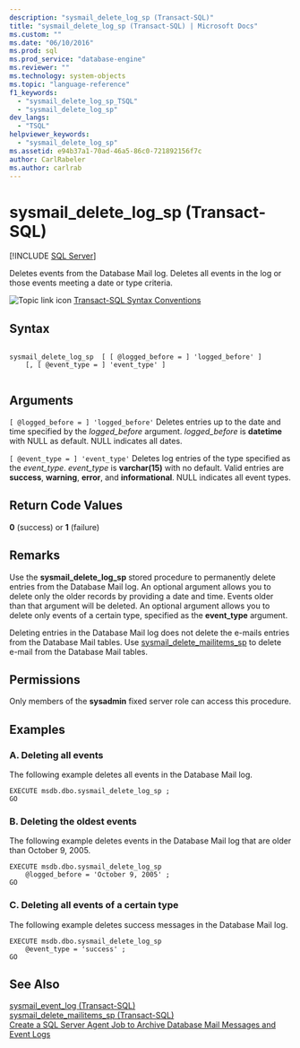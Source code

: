 ```yaml
---
description: "sysmail_delete_log_sp (Transact-SQL)"
title: "sysmail_delete_log_sp (Transact-SQL) | Microsoft Docs"
ms.custom: ""
ms.date: "06/10/2016"
ms.prod: sql
ms.prod_service: "database-engine"
ms.reviewer: ""
ms.technology: system-objects
ms.topic: "language-reference"
f1_keywords: 
  - "sysmail_delete_log_sp_TSQL"
  - "sysmail_delete_log_sp"
dev_langs: 
  - "TSQL"
helpviewer_keywords: 
  - "sysmail_delete_log_sp"
ms.assetid: e94b37a1-70ad-46a5-86c0-721892156f7c
author: CarlRabeler
ms.author: carlrab
---
```

# sysmail_delete_log_sp (Transact-SQL)
[!INCLUDE [SQL Server](../../includes/applies-to-version/sqlserver.md)]

  Deletes events from the Database Mail log. Deletes all events in the log or those events meeting a date or type criteria.  
  
 ![Topic link icon](../../database-engine/configure-windows/media/topic-link.gif "Topic link icon") [Transact-SQL Syntax Conventions](../../t-sql/language-elements/transact-sql-syntax-conventions-transact-sql.md)  
  
## Syntax  
  
```  
  
sysmail_delete_log_sp  [ [ @logged_before = ] 'logged_before' ]  
    [, [ @event_type = ] 'event_type' ]  
  
```  
  
## Arguments  
`[ @logged_before = ] 'logged_before'`
 Deletes entries up to the date and time specified by the *logged_before* argument. *logged_before* is **datetime** with NULL as default. NULL indicates all dates.  
  
`[ @event_type = ] 'event_type'`
 Deletes log entries of the type specified as the *event_type*. *event_type* is **varchar(15)** with no default. Valid entries are **success**, **warning**, **error**, and **informational**. NULL indicates all event types.  
  
## Return Code Values  
 **0** (success) or **1** (failure)  
  
## Remarks  
 Use the **sysmail_delete_log_sp** stored procedure to permanently delete entries from the Database Mail log. An optional argument allows you to delete only the older records by providing a date and time. Events older than that argument will be deleted. An optional argument allows you to delete only events of a certain type, specified as the **event_type** argument.  
  
 Deleting entries in the Database Mail log does not delete the e-mails entries from the Database Mail tables. Use [sysmail_delete_mailitems_sp](../../relational-databases/system-stored-procedures/sysmail-delete-mailitems-sp-transact-sql.md) to delete e-mail from the Database Mail tables.  
  
## Permissions  
 Only members of the **sysadmin** fixed server role can access this procedure.  
  
## Examples  
  
### A. Deleting all events  
 The following example deletes all events in the Database Mail log.  
  
```  
EXECUTE msdb.dbo.sysmail_delete_log_sp ;  
GO  
```  
  
### B. Deleting the oldest events  
 The following example deletes events in the Database Mail log that are older than October 9, 2005.  
  
```  
EXECUTE msdb.dbo.sysmail_delete_log_sp  
    @logged_before = 'October 9, 2005' ;  
GO  
```  
  
### C. Deleting all events of a certain type  
 The following example deletes success messages in the Database Mail log.  
  
```  
EXECUTE msdb.dbo.sysmail_delete_log_sp  
    @event_type = 'success' ;  
GO  
```  
  
## See Also  
 [sysmail_event_log &#40;Transact-SQL&#41;](../../relational-databases/system-catalog-views/sysmail-event-log-transact-sql.md)   
 [sysmail_delete_mailitems_sp &#40;Transact-SQL&#41;](../../relational-databases/system-stored-procedures/sysmail-delete-mailitems-sp-transact-sql.md)   
 [Create a SQL Server Agent Job to Archive Database Mail Messages and Event Logs](../../relational-databases/database-mail/create-a-sql-server-agent-job-to-archive-database-mail-messages-and-event-logs.md)  
  
  
